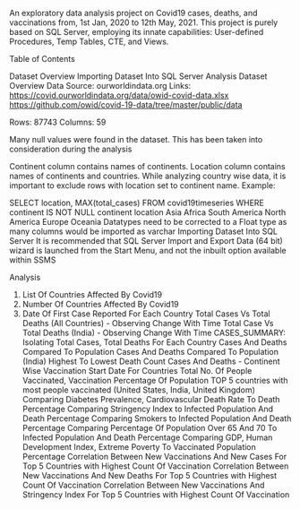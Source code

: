 An exploratory data analysis project on Covid19 cases, deaths, and vaccinations from, 1st Jan, 2020 to 12th May, 2021. This project is purely based on SQL Server, employing its innate capabilities: User-defined Procedures, Temp Tables, CTE, and Views.

Table of Contents

Dataset Overview
Importing Dataset Into SQL Server
Analysis
Dataset Overview
Data Source: ourworldindata.org Links: https://covid.ourworldindata.org/data/owid-covid-data.xlsx https://github.com/owid/covid-19-data/tree/master/public/data

Rows: 87743 Columns: 59

Many null values were found in the dataset. This has been taken into consideration during the analysis

Continent column contains names of continents. Location column contains names of continents and countries. While analyzing country wise data, it is important to exclude rows with location set to continent name. Example:

SELECT location, MAX(total_cases)
FROM covid19timeseries
WHERE continent IS NOT NULL
continent	location
Asia
Africa
South America
North America
Europe
Oceania
Datatypes need to be corrected to a Float type as many columns would be imported as varchar
Importing Dataset Into SQL Server
It is recommended that SQL Server Import and Export Data (64 bit) wizard is launched from the Start Menu, and not the inbuilt option available within SSMS

Analysis

1) List Of Countries Affected By Covid19
2) Number Of Countries Affected By Covid19
3) Date Of First Case Reported For Each Country
Total Cases Vs Total Deaths (All Countries) - Observing Change With Time
Total Case Vs Total Deaths (India) - Observing Change With Time
CASES_SUMMARY: Isolating Total Cases, Total Deaths For Each Country
Cases And Deaths Compared To Population
Cases And Deaths Compared To Population (India)
Highest To Lowest Death Count
Cases And Deaths - Continent Wise
Vaccination Start Date For Countries
Total No. Of People Vaccinated, Vaccination Percentage Of Population
TOP 5 countries with most people vaccinated (United States, India, United Kingdom)
Comparing Diabetes Prevalence, Cardiovascular Death Rate To Death Percentage
Comparing Stringency Index to Infected Population And Death Percentage
Comparing Smokers to Infected Population And Death Percentage
Comparing Percentage Of Population Over 65 And 70 To Infected Population And Death Percentage
Comparing GDP, Human Development Index, Extreme Poverty To Vaccinated Population Percentage
Correlation Between New Vaccinations And New Cases For Top 5 Countries with Highest Count Of Vaccination
Correlation Between New Vaccinations And New Deaths For Top 5 Countries with Highest Count Of Vaccination
Correlation Between New Vaccinations And Stringency Index For Top 5 Countries with Highest Count Of Vaccination
